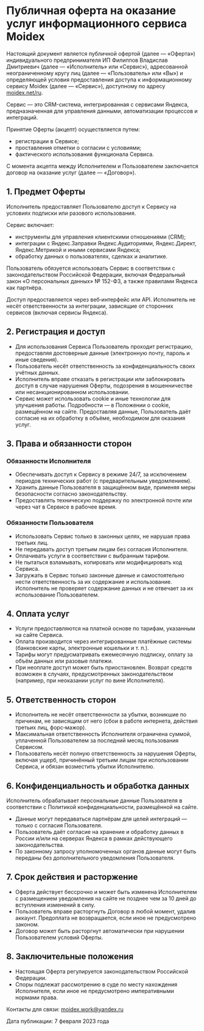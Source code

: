 # Публичная оферта на оказание услуг информационного сервиса Moidex

Настоящий документ является публичной офертой (далее — «Оферта») индивидуального предпринимателя ИП Филиппов Владислав Дмитриевич (далее — «Исполнитель» или «Сервис»), адресованной неограниченному кругу лиц (далее — «Пользователь» или «Вы») и определяющей условия предоставления доступа к информационному сервису Moidex (далее — «Сервис»), доступному по адресу [moidex.net/ru](https://moidex.net/ru).

Сервис — это CRM-система, интегрированная с сервисами Яндекса, предназначенная для управления данными, автоматизации процессов и интеграций.

Принятие Оферты (акцепт) осуществляется путем:
- регистрации в Сервисе;
- проставления отметки о согласии с условиями;
- фактического использования функционала Сервиса.

С момента акцепта между Исполнителем и Пользователем заключается договор на оказание услуг (далее — «Договор»).

## 1. Предмет Оферты

Исполнитель предоставляет Пользователю доступ к Сервису на условиях подписки или разового использования.

Сервис включает:
- инструменты для управления клиентскими отношениями (CRM);
- интеграции с Яндекс.Заправки Яндекс.Аудиториями, Яндекс.Директ, Яндекс.Метрикой и иными сервисами Яндекса;
- обработку данных о пользователях, сделках и аналитике.

Пользователь обязуется использовать Сервис в соответствии с законодательством Российской Федерации, включая Федеральный закон «О персональных данных» № 152-ФЗ, а также правилами Яндекса как партнёра.

Доступ предоставляется через веб‑интерфейс или API. Исполнитель не несёт ответственности за интеграции, зависящие от сторонних сервисов (включая сервисы Яндекса).

## 2. Регистрация и доступ

- Для использования Сервиса Пользователь проходит регистрацию, предоставляя достоверные данные (электронную почту, пароль и иные сведения).
- Пользователь несёт ответственность за конфиденциальность своих учётных данных.
- Исполнитель вправе отказать в регистрации или заблокировать доступ в случае нарушения Оферты, подозрения в мошенничестве или несанкционированном использовании.
- Сервис может использовать cookie и иные технологии для улучшения работы. Подробности — в Положении о cookie, размещённом на сайте. Предоставляя данные, Пользователь даёт согласие на их обработку в объёме, необходимом для оказания услуг.

## 3. Права и обязанности сторон

### Обязанности Исполнителя

- Обеспечивать доступ к Сервису в режиме 24/7, за исключением периодов технических работ (с предварительным уведомлением).
- Хранить данные Пользователя в защищённом виде, применяя меры безопасности согласно законодательству.
- Предоставлять техническую поддержку по электронной почте или через чат в Сервисе в рабочее время.

### Обязанности Пользователя

- Использовать Сервис только в законных целях, не нарушая права третьих лиц.
- Не передавать доступ третьим лицам без согласия Исполнителя.
- Оплачивать услуги в соответствии с выбранным тарифом.
- Не пытаться взламывать, копировать или модифицировать код Сервиса.
- Загружать в Сервис только законные данные и самостоятельно нести ответственность за их содержание и использование. Исполнитель не проверяет содержание данных и не отвечает за их использование Пользователем.

## 4. Оплата услуг

- Услуги предоставляются на платной основе по тарифам, указанным на сайте Сервиса.
- Оплата производится через интегрированные платёжные системы (банковские карты, электронные кошельки и т. п.).
- Тарифы могут предусматривать ежемесячную подписку, оплату за объём данных или разовые платежи.
- При неоплате доступ может быть приостановлен. Возврат средств возможен в случаях, предусмотренных законодательством (например, при неоказании услуг по вине Исполнителя).

## 5. Ответственность сторон

- Исполнитель не несёт ответственности за убытки, возникшие по причинам, не зависящим от него (сбои в работе интернета, действия третьих лиц, форс‑мажор).
- Максимальная ответственность Исполнителя ограничена суммой, уплаченной Пользователем за последний месяц пользования Сервисом.
- Пользователь несёт полную ответственность за нарушения Оферты, включая ущерб, причинённый третьим лицам при использовании Сервиса, и обязан возместить убытки Исполнителю.

## 6. Конфиденциальность и обработка данных

Исполнитель обрабатывает персональные данные Пользователя в соответствии с Политикой конфиденциальности, размещённой на сайте.

- Данные могут передаваться партнёрам для целей интеграций — только с согласия Пользователя.
- Пользователь даёт согласие на хранение и обработку данных в России и/или на серверах Яндекса в рамках действующего законодательства.
- По законному запросу уполномоченных органов данные могут быть переданы без дополнительного уведомления Пользователя.

## 7. Срок действия и расторжение

- Оферта действует бессрочно и может быть изменена Исполнителем с размещением уведомления на сайте не позднее чем за 10 дней до вступления изменений в силу.
- Пользователь вправе расторгнуть Договор в любой момент, удалив аккаунт. Предоплата не возвращается, если иное не предусмотрено законом.
- Договор может быть расторгнут автоматически при нарушении Пользователем условий Оферты.

## 8. Заключительные положения

- Настоящая Оферта регулируется законодательством Российской Федерации.
- Споры подлежат рассмотрению в суде по месту нахождения Исполнителя, если иное не предусмотрено императивными нормами права.

Контакты для связи: [moidex.work@yandex.ru](mailto:moidex.work@yandex.ru)

Дата публикации: 7 февраля 2023 года
